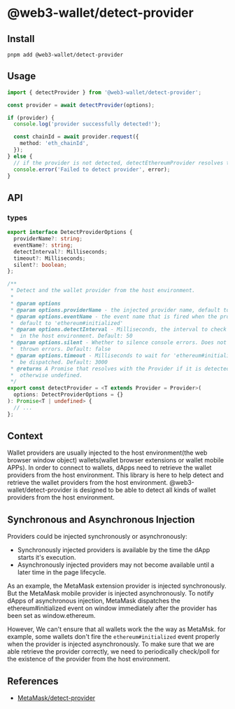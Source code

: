 # @web3-wallet/detect-provider

## Install

```base
pnpm add @web3-wallet/detect-provider
```

## Usage

```typescript
import { detectProvider } from '@web3-wallet/detect-provider';

const provider = await detectProvider(options);

if (provider) {
  console.log('provider successfully detected!');

  const chainId = await provider.request({
    method: 'eth_chainId',
  });
} else {
  // if the provider is not detected, detectEthereumProvider resolves to null
  console.error('Failed to detect provider', error);
}
```

## API

### types

```typescript
export interface DetectProviderOptions {
  providerName?: string;
  eventName?: string;
  detectInterval?: Milliseconds;
  timeout?: Milliseconds;
  silent?: boolean;
};

/**
 * Detect and the wallet provider from the host environment.
 *
 * @param options
 * @param options.providerName - the injected provider name, default to 'ethereum'
 * @param options.eventName - the event name that is fired when the provider is injected,
 *  default to 'ethereum#initialized'
 * @param options.detectInterval - Milliseconds, the interval to check for the provider
 *  in the host environment. Default: 50
 * @param options.silent - Whether to silence console errors. Does not affect
 *  thrown errors. Default: false
 * @param options.timeout - Milliseconds to wait for 'ethereum#initialized' to
 *  be dispatched. Default: 3000
 * @returns A Promise that resolves with the Provider if it is detected within the given timeout,
 *  otherwise undefined.
 */
export const detectProvider = <T extends Provider = Provider>(
  options: DetectProviderOptions = {}
): Promise<T | undefined> {
  // ...
};
```

## Context

Wallet providers are usually injected to the host environment(the web browser window object) wallets(wallet browser extensions or wallet mobile APPs). In order to connect to wallets, dApps need to retrieve the wallet providers from the host environment. This library is here to help detect and retrieve the wallet providers from the host environment. @web3-wallet/detect-provider is designed to be able to detect all kinds of wallet providers from the host environment.

## Synchronous and Asynchronous Injection

Providers could be injected synchronously or asynchronously:

- Synchronously injected providers is available by the time the dApp starts it's execution.
- Asynchronously injected providers may not become available until a later time in the page lifecycle.

As an example, the MetaMask extension provider is injected synchronously. But the MetaMask mobile provider is injected asynchronously. To notify dApps of asynchronous injection, MetaMask dispatches the ethereum#initialized event on window immediately after the provider has been set as window.ethereum.

However, We can't ensure that all wallets work the the way as MetaMsk. for example, some wallets don't fire the `ethereum#initialized` event properly when the provider is injected asynchronously. To make sure that we are able retrieve the provider correctly, we need to periodically check/poll for the existence of the provider from the host environment.

## References

- [MetaMask/detect-provider](https://github.com/MetaMask/detect-provider#synchronous-and-asynchronous-injection=)
